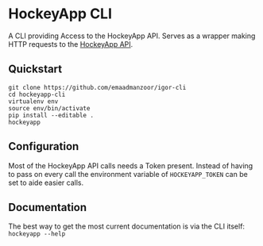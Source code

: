 HockeyApp CLI
========

A CLI providing Access to the HockeyApp API. Serves as a wrapper
making HTTP requests to the [HockeyApp API](https://support.hockeyapp.net/kb/api).

## Quickstart

```
git clone https://github.com/emaadmanzoor/igor-cli
cd hockeyapp-cli
virtualenv env
source env/bin/activate
pip install --editable .
hockeyapp
```

## Configuration

Most of the HockeyApp API calls needs a Token present. Instead of having to pass on every call the environment variable of `HOCKEYAPP_TOKEN` can be set to aide easier calls.

## Documentation

The best way to get the most current documentation is via the CLI itself:
`hockeyapp --help`
